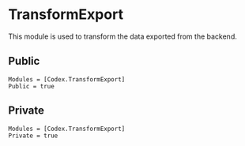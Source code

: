 # TransformExport

This module is used to transform the data exported from the backend.

## Public

```@autodocs
Modules = [Codex.TransformExport]
Public = true
```

## Private 

```@autodocs
Modules = [Codex.TransformExport]
Private = true
```
